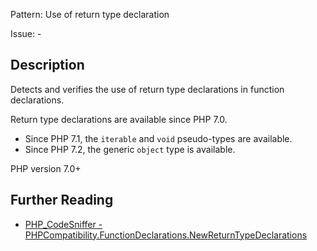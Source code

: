 Pattern: Use of return type declaration

Issue: -

## Description

Detects and verifies the use of return type declarations in function declarations.

Return type declarations are available since PHP 7.0.
- Since PHP 7.1, the `iterable` and `void` pseudo-types are available.
- Since PHP 7.2, the generic `object` type is available.

PHP version 7.0+

## Further Reading

* [PHP_CodeSniffer - PHPCompatibility.FunctionDeclarations.NewReturnTypeDeclarations](https://github.com/PHPCompatibility/PHPCompatibility/tree/develop/PHPCompatibility/Sniffs/FunctionDeclarations/NewReturnTypeDeclarationsSniff.php)
